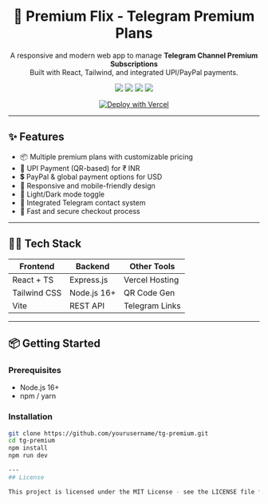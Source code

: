 <h1 align="center">🚀 Premium Flix - Telegram Premium Plans</h1>

<p align="center">
  A responsive and modern web app to manage <b>Telegram Channel Premium Subscriptions</b><br/>
  Built with React, Tailwind, and integrated UPI/PayPal payments.
</p>

<p align="center">
  <img src="https://img.shields.io/badge/React-18-blue?logo=react&logoColor=white" />
  <img src="https://img.shields.io/badge/TailwindCSS-3.0-38bdf8?logo=tailwindcss&logoColor=white" />
  <img src="https://img.shields.io/badge/Vite-Frontend-646CFF?logo=vite&logoColor=white" />
  <img src="https://img.shields.io/badge/Express-Backend-000000?logo=express&logoColor=white" />
</p>

<p align="center">
  <a href="https://vercel.com/new/git/external?repository-url=https://github.com/yourusername/tg-premium&project-name=premium-flix&repository-name=premium-flix">
    <img src="https://vercel.com/button" alt="Deploy with Vercel" />
  </a>
</p>

---

## ✨ Features

- 📦 Multiple premium plans with customizable pricing
- 💸 UPI Payment (QR-based) for ₹ INR
- 💲 PayPal & global payment options for USD
- 📱 Responsive and mobile-friendly design
- 🌙 Light/Dark mode toggle
- 🔗 Integrated Telegram contact system
- 🔐 Fast and secure checkout process

---

## 🧑‍💻 Tech Stack

| Frontend       | Backend       | Other Tools     |
|----------------|---------------|-----------------|
| React + TS     | Express.js    | Vercel Hosting  |
| Tailwind CSS   | Node.js 16+   | QR Code Gen     |
| Vite           | REST API      | Telegram Links  |

---

## 📦 Getting Started

### Prerequisites

- Node.js 16+
- npm / yarn

### Installation

```bash
git clone https://github.com/yourusername/tg-premium.git
cd tg-premium
npm install
npm run dev

---
## License

This project is licensed under the MIT License - see the LICENSE file for details.
